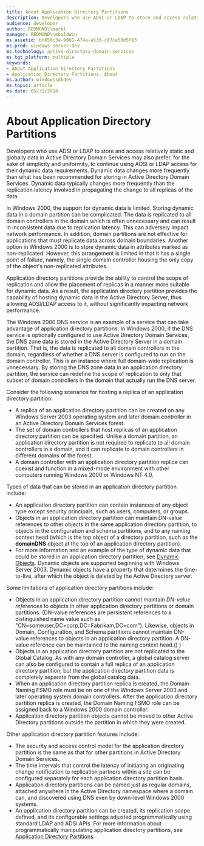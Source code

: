 ```yaml
---
title: About Application Directory Partitions
description: Developers who use ADSI or LDAP to store and access relatively static and globally data in Active Directory Domain Services may also prefer, for the sake of simplicity and uniformity, to continue using ADSI or LDAP access for their dynamic data requirements. Dynamic data changes more frequently than what has been recommended for storing in Active Directory Domain Services. Dynamic data typically changes more frequently than the replication latency involved in propagating the change to all replicas of the data.
audience: developer
author: REDMOND\\markl
manager: REDMOND\\mbaldwin
ms.assetid: bf856c3a-9061-474a-a536-c87ca50d5f83
ms.prod: windows-server-dev
ms.technology: active-directory-domain-services
ms.tgt_platform: multiple
keywords:
- About Application Directory Partitions
- Application Directory Partitions, About
ms.author: windowssdkdev
ms.topic: article
ms.date: 05/31/2018
---
```


# About Application Directory Partitions

Developers who use ADSI or LDAP to store and access relatively static and globally data in Active Directory Domain Services may also prefer, for the sake of simplicity and uniformity, to continue using ADSI or LDAP access for their dynamic data requirements. Dynamic data changes more frequently than what has been recommended for storing in Active Directory Domain Services. Dynamic data typically changes more frequently than the replication latency involved in propagating the change to all replicas of the data.

In Windows 2000, the support for dynamic data is limited. Storing dynamic data in a domain partition can be complicated. The data is replicated to all domain controllers in the domain which is often unnecessary and can result in inconsistent data due to replication latency. This can adversely impact network performance. In addition, domain partitions are not effective for applications that must replicate data across domain boundaries. Another option in Windows 2000 is to store dynamic data in attributes marked as non-replicated. However, this arrangement is limited in that it has a single point of failure, namely, the single domain controller housing the only copy of the object's non-replicated attributes.

Application directory partitions provide the ability to control the scope of replication and allow the placement of replicas in a manner more suitable for dynamic data. As a result, the application directory partition provides the capability of hosting dynamic data in the Active Directory Server, thus allowing ADSI/LDAP access to it, without significantly impacting network performance.

The Windows 2000 DNS service is an example of a service that can take advantage of application directory partitions. In Windows 2000, if the DNS service is optionally configured to use Active Directory Domain Services, the DNS zone data is stored in the Active Directory Server in a domain partition. That is, the data is replicated to all domain controllers in the domain, regardless of whether a DNS server is configured to run on the domain controller. This is an instance where full domain-wide replication is unnecessary. By storing the DNS zone data in an application directory partition, the service can redefine the scope of replication to only that subset of domain controllers in the domain that actually run the DNS server.

Consider the following scenarios for hosting a replica of an application directory partition:

-   A replica of an application directory partition can be created on any Windows Server 2003 operating system and later domain controller in an Active Directory Domain Services forest.
-   The set of domain controllers that host replicas of an application directory partition can be specified. Unlike a domain partition, an application directory partition is not required to replicate to all domain controllers in a domain, and it can replicate to domain controllers in different domains of the forest.
-   A domain controller with an application directory partition replica can coexist and function in a mixed-mode environment with other computers running Windows 2000 or Windows NT 4.0.

Types of data that can be stored in an application directory partition include:

-   An application directory partition can contain instances of any object type except security principals, such as users, computers, or groups.
-   Objects in an application directory partition can maintain DN-value references to other objects in the same application directory partition, to objects in the configuration and schema partitions, and to any naming context head (which is the top object of a directory partition, such as the **domainDNS** object at the top of an application directory partition).
-   For more information and an example of the type of dynamic data that could be stored in an application directory partition, see [Dynamic Objects](dynamic-objects.md). Dynamic objects are supported beginning with Windows Server 2003. Dynamic objects have a property that determines the time-to-live, after which the object is deleted by the Active Directory server.

Some limitations of application directory partitions include:

-   Objects in an application directory partition cannot maintain *DN-value references* to objects in other application directory partitions or domain partitions. (DN-value references are persistent references to a distinguished name value such as "CN=someuser,DC=corp,DC=Fabrikam,DC=com"). Likewise, objects in Domain, Configuration, and Schema partitions cannot maintain DN-value references to objects in an application directory partition. A DN-value reference can be maintained to the naming context head.() )
-   Objects in an application directory partition are not replicated to the Global Catalog. As with any domain controller, a global catalog server can also be configured to contain a full replica of an application directory partition, but the application directory partition data is completely separate from the global catalog data.
-   When an application directory partition replica is created, the Domain-Naming FSMO role must be on one of the Windows Server 2003 and later operating system domain controllers. After the application directory partition replica is created, the Domain Naming FSMO role can be assigned back to a Windows 2000 domain controller.
-   Application directory partition objects cannot be moved to other Active Directory partitions outside the partition in which they were created.

Other application directory partition features include:

-   The security and access control model for the application directory partition is the same as that for other partitions in Active Directory Domain Services.
-   The time intervals that control the latency of initiating an originating change notification to replication partners within a site can be configured separately for each application directory partition basis.
-   Application directory partitions can be named just as regular domains, attached anywhere in the Active Directory namespace where a domain can, and discovered using DNS even by down-level Windows 2000 systems.
-   An application directory partition can be created, its replication scope defined, and its configurable settings adjusted programmatically using standard LDAP and ADSI APIs. For more information about programmatically manipulating application directory partitions, see [Application Directory Partitions](application-directory-partitions.md).

 

 




